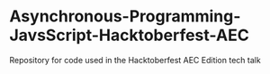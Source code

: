 # Asynchronous-Programming-JavsScript-Hacktoberfest-AEC
Repository for code used in the Hacktoberfest AEC Edition tech talk 
